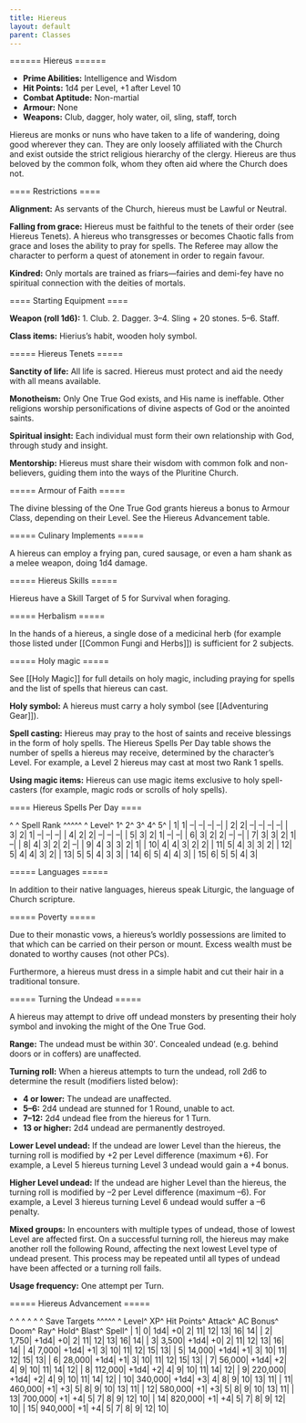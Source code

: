 ```yaml
---
title: Hiereus
layout: default
parent: Classes
---
```


====== Hiereus ======

  * **Prime Abilities:** Intelligence and Wisdom
  * **Hit Points:** 1d4 per Level, +1 after Level 10
  * **Combat Aptitude:** Non-martial
  * **Armour:** None
  * **Weapons:** Club, dagger, holy water, oil, sling, staff, torch

Hiereus are monks or nuns who have taken to a life of wandering, doing good wherever they can. They are only loosely affiliated with the Church and exist outside the strict religious hierarchy of the clergy. Hiereus are thus beloved by the common folk, whom they often aid where the Church does not.

==== Restrictions ====

**Alignment:** As servants of the Church, hiereus must be Lawful or Neutral.

**Falling from grace:** Hiereus must be faithful to the tenets of their order (see Hiereus Tenets). A hiereus who transgresses or becomes Chaotic falls from grace and loses the ability to pray for spells. The Referee may allow the character to perform a quest of atonement in order to regain favour.

**Kindred:** Only mortals are trained as friars—fairies and demi-fey have no spiritual connection with the deities of mortals.

==== Starting Equipment ====

**Weapon (roll 1d6):** 1. Club. 2. Dagger. 3–4. Sling + 20 stones. 5–6. Staff.

**Class items:** Hierius’s habit, wooden holy symbol.

===== Hiereus Tenets =====

**Sanctity of life:** All life is sacred. Hiereus must protect and aid the needy with all means available.

**Monotheism:** Only One True God exists, and His name is ineffable. Other religions worship personifications of divine aspects of God or the anointed saints.

**Spiritual insight:** Each individual must form their own relationship with God, through study and insight.

**Mentorship:** Hiereus must share their wisdom with common folk and non-believers, guiding them into the ways of the Pluritine Church.

===== Armour of Faith =====

The divine blessing of the One True God grants hiereus a bonus to Armour Class, depending on their Level. See the Hiereus Advancement table.

===== Culinary Implements =====

A hiereus can employ a frying pan, cured sausage, or even a ham shank as a melee weapon, doing 1d4 damage.

===== Hiereus Skills =====

Hiereus have a Skill Target of 5 for Survival when foraging.

===== Herbalism =====

In the hands of a hiereus, a single dose of a medicinal herb (for example those listed under [[Common Fungi and Herbs]]) is sufficient for 2 subjects.

===== Holy magic =====

See [[Holy Magic]] for full details on holy magic, including praying for spells and the list of spells that hiereus can cast.

**Holy symbol:** A hiereus must carry a holy symbol (see [[Adventuring Gear]]).

**Spell casting:** Hiereus may pray to the host of saints and receive blessings in the form of holy spells. The Hiereus Spells Per Day table shows the number of spells a hiereus may receive, determined by the character’s Level. For example, a Level 2 hiereus may cast at most two Rank 1 spells.

**Using magic items:** Hiereus can use magic items exclusive to holy spell-casters (for example, magic rods or scrolls of holy spells).

==== Hiereus Spells Per Day ====

^ ^  Spell Rank  ^^^^^
^ Level^ 1^ 2^ 3^ 4^ 5^
| 1| 1| –| –| –| –|
| 2| 2| –| –| –| –|
| 3| 2| 1| –| –| –|
| 4| 2| 2| –| –| –|
| 5| 3| 2| 1| –| –|
| 6| 3| 2| 2| –| –|
| 7| 3| 3| 2| 1| –|
| 8| 4| 3| 2| 2| –|
| 9| 4| 3| 3| 2| 1|
| 10| 4| 4| 3| 2| 2|
| 11| 5| 4| 3| 3| 2|
| 12| 5| 4| 4| 3| 2|
| 13| 5| 5| 4| 3| 3|
| 14| 6| 5| 4| 4| 3|
| 15| 6| 5| 5| 4| 3|

===== Languages =====

In addition to their native languages, hiereus speak Liturgic, the language of Church scripture.

===== Poverty =====

Due to their monastic vows, a hiereus’s worldly possessions are limited to that which can be carried on their person or mount. Excess wealth must be donated to worthy causes (not other PCs).

Furthermore, a hiereus must dress in a simple habit and cut their hair in a traditional tonsure.

===== Turning the Undead =====

A hiereus may attempt to drive off undead monsters by presenting their holy symbol and invoking the might of the One True God.

**Range:** The undead must be within 30′. Concealed undead (e.g. behind doors or in coffers) are unaffected.

**Turning roll:** When a hiereus attempts to turn the undead, roll 2d6 to determine the result (modifiers listed below):

  * **4 or lower:** The undead are unaffected.
  * **5–6:** 2d4 undead are stunned for 1 Round, unable to act.
  * **7–12:** 2d4 undead flee from the hiereus for 1 Turn.
  * **13 or higher:** 2d4 undead are permanently destroyed.

**Lower Level undead:** If the undead are lower Level than the hiereus, the turning roll is modified by +2 per Level difference (maximum +6). For example, a Level 5 hiereus turning Level 3 undead would gain a +4 bonus.

**Higher Level undead:** If the undead are higher Level than the hiereus, the turning roll is modified by –2 per Level difference (maximum –6). For example, a Level 3 hiereus turning Level 6 undead would suffer a –6 penalty.

**Mixed groups:** In encounters with multiple types of undead, those of lowest Level are affected first. On a successful turning roll, the hiereus may make another roll the following Round, affecting the next lowest Level type of undead present. This process may be repeated until all types of undead have been affected or a turning roll fails.

**Usage frequency:** One attempt per Turn.

===== Hiereus Advancement =====

^ ^ ^ ^ ^ ^  Save Targets  ^^^^^
^ Level^ XP^ Hit Points^ Attack^ AC Bonus^ Doom^ Ray^ Hold^ Blast^ Spell^
| 1| 0| 1d4| +0| 2| 11| 12| 13| 16| 14|
| 2| 1,750| +1d4| +0| 2| 11| 12| 13| 16| 14|
| 3| 3,500| +1d4| +0| 2| 11| 12| 13| 16| 14|
| 4| 7,000| +1d4| +1| 3| 10| 11| 12| 15| 13|
| 5| 14,000| +1d4| +1| 3| 10| 11| 12| 15| 13|
| 6| 28,000| +1d4| +1| 3| 10| 11| 12| 15| 13|
| 7| 56,000| +1d4| +2| 4| 9| 10| 11| 14| 12|
| 8| 112,000| +1d4| +2| 4| 9| 10| 11| 14| 12|
| 9| 220,000| +1d4| +2| 4| 9| 10| 11| 14| 12|
| 10| 340,000| +1d4| +3| 4| 8| 9| 10| 13| 11|
| 11| 460,000| +1| +3| 5| 8| 9| 10| 13| 11|
| 12| 580,000| +1| +3| 5| 8| 9| 10| 13| 11|
| 13| 700,000| +1| +4| 5| 7| 8| 9| 12| 10|
| 14| 820,000| +1| +4| 5| 7| 8| 9| 12| 10|
| 15| 940,000| +1| +4| 5| 7| 8| 9| 12| 10|
